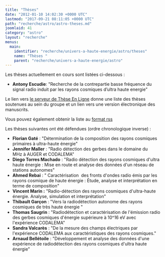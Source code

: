 ```yaml
---
title: "Thèses"
date: "2012-01-10 14:02:30 +0000 UTC"
lastmod: "2017-09-21 08:11:05 +0000 UTC"
path: "recherche/astro/astro-theses.md"
joomlaid: 41
category: "astro"
layout: "recherche"
menus:
  main:
    identifier: "recherche/univers-a-haute-energie/astro/theses"
    name: "Thèses "
    parent: "recherche/univers-a-haute-energie/astro"
---
```

Les thèses actuellement en cours sont listées ci-dessous :

*   **Antony Escudie**: "Recherche de la contrepartie basse fréquence du signal radio induit par les rayons cosmiques d’ultra haute energie"

Le lien vers [le serveur de Thèse En Ligne](https://tel.archives-ouvertes.fr/search/index/?qa[text][]=auger+or+codalema+or+selfas&qa[structure_t][]=subatech&qa[docType_s][]=THESE&qa[text][]=&submit_advanced=Search&sort=producedDate_tdate+asc&rows=30) donne une liste des thèses soutenues au sein du groupe et un lien vers une version électronique des manuscrits.

Vous pouvez également obtenir la liste au [format rss](https://api.archives-ouvertes.fr/search/?q=%!t(MISSING)ext:%!c(MISSING)odalema%!O(MISSING)R%!a(MISSING)uger%!O(MISSING)R%!s(MISSING)elfas%20AND%!s(MISSING)tructure_t:subatech%!A(MISSING)ND%!d(MISSING)ocType_s:THESE%!&(MISSING)wt=rss)

Les thèses suivantes ont été défendues (ordre chronologique inverse) :

*   **Florian Gaté** : "Détermination de la composition des rayons cosmiques primaires à ultra-haute énergie"
*   **Jennifer Maller** : "Radio détection des gerbes dans le domaine du MHz à AUGER et CODALEMA"
*   **Diego Torres Machado** : "Radio détection des rayons cosmiques d'ultra haute énergie : Mise en route et analyse des données d'un réseau de stations autonomes"
*   **Ahmed Rebai** : " Caractérisation  des fronts d'ondes radio émis par les rayons cosmique de haute énergie : Étude, analyse et interprétation en terme de composition"
*   **Vincent Marin :** "Radio-détection des rayons cosmiques d'ultra-haute énergie. Analyse, simulation et interprétation"
*   **Thibault Garçon** : "Vers la radiodétection autonome des rayons cosmiques de très haute énergie "
*   **Thomas Saugrin** : "Radiodétection et caractérisation de l'émission radio des gerbes cosmiques d'énergie supérieure à 10^16 eV avec l'expérience CODALEMA"
*   **Sandra Valcarès** : "De la mesure des champs électriques par l'expérience CODALEMA aux caractéristiques des rayons cosmiques."
*   **Arnaud Bellétoile** : "Développement et analyse des données d'une expérience de radiodétection des rayons cosmiques d'ultra haute énergie"
